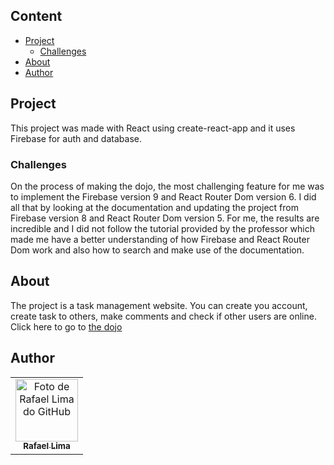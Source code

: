 ## Content
- [Project](#project)
  - [Challenges](#challenges)
- [About](#about)
- [Author](#author) 

## Project

This project was made with React using create-react-app and it uses Firebase for auth and database.

### Challenges

On the process of making the dojo, the most challenging feature for me was to implement the Firebase version 9 and React Router Dom version 6. I did all that by looking at the documentation and updating the project from Firebase version 8 and React Router Dom version 5.
For me, the results are incredible and I did not follow the tutorial provided by the professor which made me have a better understanding of how Firebase and React Router Dom work and also how to search and make use of the documentation.

## About

The project is a task management website. You can create you account, create task to others, make comments and check if other users are online.
Click here to go to [the dojo](https://dojo-app-6c985.web.app/)

## Author

<table>
  <tr>
    <td align="center">
      <a href="https://www.linkedin.com/in/rafael99ldm/">
        <img src="https://github.com/RafaZeero.png" width="100px;" alt="Foto de Rafael Lima do GitHub"/><br>
        <sub>
          <b>Rafael Lima</b>
        </sub>
      </a>
    </td>
  </tr>
</table>
